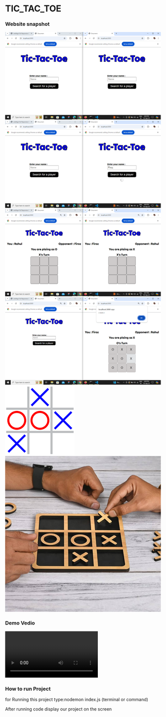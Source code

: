 # TIC_TAC_TOE

### Website snapshot
![image1](https://github.com/Firoz0006/TIC_TAC_TOE/blob/main/snapshot/Screenshot%20(151).png)
![image2](https://github.com/Firoz0006/TIC_TAC_TOE/blob/main/snapshot/Screenshot%20(152).png)
![image3](https://github.com/Firoz0006/TIC_TAC_TOE/blob/main/snapshot/Screenshot%20(153).png)
![image4](https://github.com/Firoz0006/TIC_TAC_TOE/blob/main/snapshot/Screenshot%20(154).png)
![image5](https://github.com/Firoz0006/TIC_TAC_TOE/blob/main/snapshot/images.png)
![image6](https://github.com/Firoz0006/TIC_TAC_TOE/blob/main/snapshot/image.jpg)

### Demo Vedio
![vedio1](https://github.com/Firoz0006/TIC_TAC_TOE/blob/main/snapshot/Untitled%20video%20-%20Made%20with%20Clipchamp%20(2).mp4)

### How to run Project
for Running this project type:nodemon index.js (terminal or command)

After running code display our project on the screen
